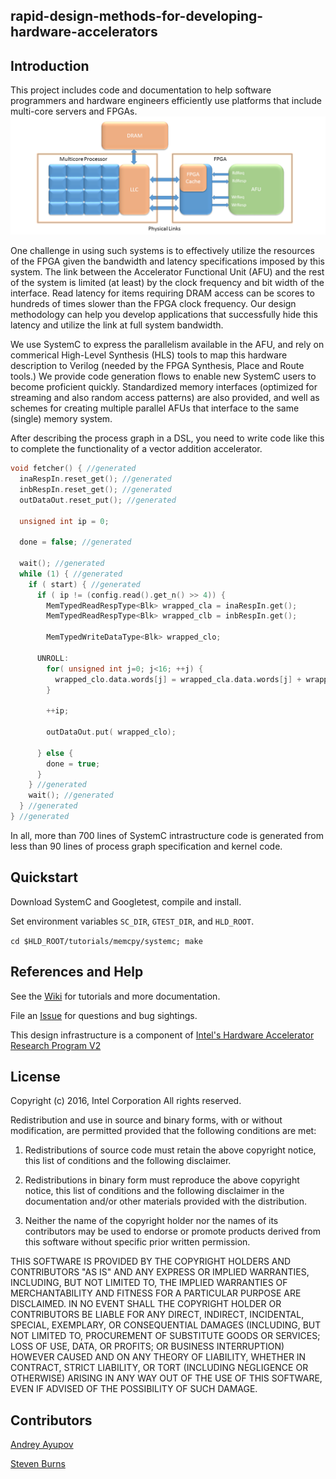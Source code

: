 ## rapid-design-methods-for-developing-hardware-accelerators

## Introduction
This project includes code and documentation to help software programmers and hardware engineers efficiently use platforms that include multi-core servers and FPGAs.
![drawing](docs/images/READMEIMAGE.png)

One challenge in using such systems is to effectively utilize the resources of the FPGA given the bandwidth and latency specifications imposed by this system. The link between the Accelerator Functional Unit (AFU) and the rest of the system is limited (at least) by the clock frequency and bit width of the interface. Read latency for items requiring DRAM access can be scores to hundreds of times slower than the FPGA clock frequency. Our design methodology can help you develop applications that successfully hide this latency and utilize the link at full system bandwidth.

We use SystemC to express the parallelism available in the AFU, and rely on commerical High-Level Synthesis (HLS) tools to map this hardware description to Verilog (needed by the FPGA Synthesis, Place and Route tools.) We provide code generation flows to enable new SystemC users to become proficient quickly. Standardized memory interfaces (optimized for streaming and also random access patterns) are also provided, and well as schemes for creating multiple parallel AFUs that interface to the same (single) memory system.

After describing the process graph in a DSL, you need to write code like this to complete the functionality of a vector addition accelerator.
```cpp
void fetcher() { //generated
  inaRespIn.reset_get(); //generated
  inbRespIn.reset_get(); //generated
  outDataOut.reset_put(); //generated

  unsigned int ip = 0;

  done = false; //generated

  wait(); //generated
  while (1) { //generated
    if ( start) { //generated
      if ( ip != (config.read().get_n() >> 4)) {
        MemTypedReadRespType<Blk> wrapped_cla = inaRespIn.get();
        MemTypedReadRespType<Blk> wrapped_clb = inbRespIn.get();

        MemTypedWriteDataType<Blk> wrapped_clo; 

      UNROLL:
        for( unsigned int j=0; j<16; ++j) {
          wrapped_clo.data.words[j] = wrapped_cla.data.words[j] + wrapped_clb.data.words[j];
        }

        ++ip;
 
        outDataOut.put( wrapped_clo);

      } else {
        done = true;
      }
    } //generated
    wait(); //generated
  } //generated
} //generated
```
In all, more than 700 lines of SystemC intrastructure code is generated from less than 90 lines of process graph specification and kernel code.


## Quickstart
Download SystemC and Googletest, compile and install.

Set environment variables `SC_DIR`, `GTEST_DIR`, and `HLD_ROOT`.

`cd $HLD_ROOT/tutorials/memcpy/systemc; make`

## References and Help
See the [Wiki](https://github.com/intel/rapid-design-methods-for-developing-hardware-accelerators/wiki) for tutorials and more documentation.

File an [Issue](https://github.com/intel/rapid-design-methods-for-developing-hardware-accelerators/issues) for questions and bug sightings.

This design infrastructure is a component of [Intel's Hardware Accelerator Research Program V2](http://www.sigarch.org/2016/09/28/call-for-submissions-intel-hardware-accelerator-research-program-v2/)

## License

Copyright (c) 2016, Intel Corporation
All rights reserved.

Redistribution and use in source and binary forms, with or without modification, are permitted provided that the following conditions are met:

1. Redistributions of source code must retain the above copyright notice, this list of conditions and the following disclaimer.

2. Redistributions in binary form must reproduce the above copyright notice, this list of conditions and the following disclaimer in the documentation and/or other materials provided with the distribution.

3. Neither the name of the copyright holder nor the names of its contributors may be used to endorse or promote products derived from this software without specific prior written permission.

THIS SOFTWARE IS PROVIDED BY THE COPYRIGHT HOLDERS AND CONTRIBUTORS "AS IS" AND ANY EXPRESS OR IMPLIED WARRANTIES, INCLUDING, BUT NOT LIMITED TO, THE IMPLIED WARRANTIES OF MERCHANTABILITY AND FITNESS FOR A PARTICULAR PURPOSE ARE DISCLAIMED. IN NO EVENT SHALL THE COPYRIGHT HOLDER OR CONTRIBUTORS BE LIABLE FOR ANY DIRECT, INDIRECT, INCIDENTAL, SPECIAL, EXEMPLARY, OR CONSEQUENTIAL DAMAGES (INCLUDING, BUT NOT LIMITED TO, PROCUREMENT OF SUBSTITUTE GOODS OR SERVICES; LOSS OF USE, DATA, OR PROFITS; OR BUSINESS INTERRUPTION) HOWEVER CAUSED AND ON ANY THEORY OF LIABILITY, WHETHER IN CONTRACT, STRICT LIABILITY, OR TORT (INCLUDING NEGLIGENCE OR OTHERWISE) ARISING IN ANY WAY OUT OF THE USE OF THIS SOFTWARE, EVEN IF ADVISED OF THE POSSIBILITY OF SUCH DAMAGE.

## Contributors

[Andrey Ayupov](http://github.com/aayupov)

[Steven Burns](http://github.com/stevenmburns)
